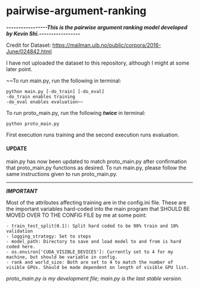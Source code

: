 # pairwise-argument-ranking

***-----------------This is the pairwise argument ranking model developed by Kevin Shi.-----------------***


Credit for Dataset: https://mailman.uib.no/public/corpora/2016-June/024842.html

I have not uploaded the dataset to this repository, although I might at some later point.


~~To run main.py, run the following in terminal:

	python main.py [-do_train] [-do_eval]
	-do_train enables training
	-do_eval enables evaluation~~
	
To run proto_main.py, run the following ***twice*** in terminal:

	python proto_main.py
	
First execution runs training and the second execution runs evaluation.

#### UPDATE

main.py has now been updated to match proto_main.py after confirmation that proto_main.py functions as desired. To run main.py, please follow the same instructions given to run proto_main.py.

---------------------------------------------------------------------------------------------------------------

***IMPORTANT***

Most of the attributes affecting training are in the config.ini file. These are the important variables hard-coded into the main program that SHOULD BE MOVED OVER TO THE CONFIG FILE by me at some point:

	- train_test_split(0.1): Split hard coded to be 90% train and 10% validation
	- logging_strategy: Set to steps
	- model_path: Directory to save and load model to and from is hard coded here.
	- os.environ['CUDA_VISIBLE_DEVICES']: Currently set to 4 for my machine, but should be variable in config.
	- rank and world_size: Both are set to 4 to match the number of visible GPUs. Should be made dependent on length of visible GPU list.
	
*proto_main.py is my development file; main.py is the last stable version.*
